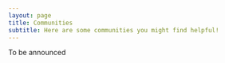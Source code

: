 ```yaml
---
layout: page
title: Communities
subtitle: Here are some communities you might find helpful! 
---
```


To be announced
